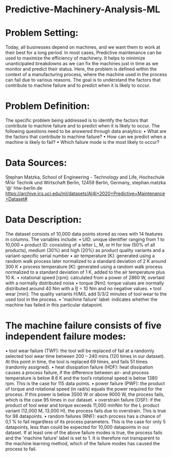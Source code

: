 # Predictive-Machinery-Analysis-ML
# Problem Setting: 
Today, all businesses depend on machines, and we want them to work at their best for a long period. In most cases, Predictive maintenance can be used to maximize the efficiency of machinery. It helps to minimize unanticipated breakdowns as we can fix the machines just in time as we monitor and predict their status. Here, the problem is defined within the context of a manufacturing process, where the machine used in the process can fail due to various reasons. The goal is to understand the factors that contribute to machine failure and to predict when it is likely to occur.

# Problem Definition: 
The specific problem being addressed is to identify the factors that contribute to machine failure and to predict when it is likely to occur. The following questions need to be answered through data analytics:
•	What are the factors that contribute to machine failure?
•	How can we predict when a machine is likely to fail?
•	Which failure mode is the most likely to occur?

# Data Sources: 
Stephan Matzka, School of Engineering - Technology and Life, Hochschule fÃ¼r Technik und Wirtschaft Berlin, 12459 Berlin, Germany, stephan.matzka '@' htw-berlin.de
https://archive.ics.uci.edu/ml/datasets/AI4I+2020+Predictive+Maintenance+Dataset#


# Data Description: 
The dataset consists of 10,000 data points stored as rows with 14 features in columns. The variables include:
•	UID: unique identifier ranging from 1 to 10,000
•	product ID: consisting of a letter L, M, or H for low (50% of all products), medium (30%) and high (20%) as product quality variants and a variant-specific serial number
•	air temperature [K]: generated using a random walk process later normalized to a standard deviation of 2 K around 300 K
•	process temperature [K]: generated using a random walk process normalized to a standard deviation of 1 K, added to the air temperature plus 10 K.
•	rotational speed [rpm]: calculated from a power of 2860 W, overlaid with a normally distributed noise
•	torque [Nm]: torque values are normally distributed around 40 Nm with a Ïƒ = 10 Nm and no negative values.
•	tool wear [min]: The quality variants H/M/L add 5/3/2 minutes of tool wear to the used tool in the process.
•	'machine failure' label: indicates whether the machine has failed in this particular datapoint.

# The machine failure consists of five independent failure modes:
•	tool wear failure (TWF): the tool will be replaced of fail at a randomly selected tool wear time between 200 – 240 mins (120 times in our dataset). At this point in time, the tool is replaced 69 times, and fails 51 times (randomly assigned).
•	heat dissipation failure (HDF): heat dissipation causes a process failure, if the difference between air- and process temperature is below 8.6 K and the tool’s rotational speed is below 1380 rpm. This is the case for 115 data points.
•	power failure (PWF): the product of torque and rotational speed (in rad/s) equals the power required for the process. If this power is below 3500 W or above 9000 W, the process fails, which is the case 95 times in our dataset.
•	overstrain failure (OSF): if the product of tool wear and torque exceeds 11,000 minNm for the L product variant (12,000 M, 13,000 H), the process fails due to overstrain. This is true for 98 datapoints.
•	random failures (RNF): each process has a chance of 0,1 % to fail regardless of its process parameters. This is the case for only 5 datapoints, less than could be expected for 10,000 datapoints in our dataset.
If at least one of the above failure modes is true, the process fails and the 'machine failure' label is set to 1. It is therefore not transparent to the machine learning method, which of the failure modes has caused the process to fail.
